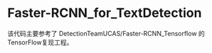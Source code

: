 # Faster-RCNN_for_TextDetection

该代码主要参考了 DetectionTeamUCAS/Faster-RCNN_Tensorflow 的TensorFlow复现工程。

